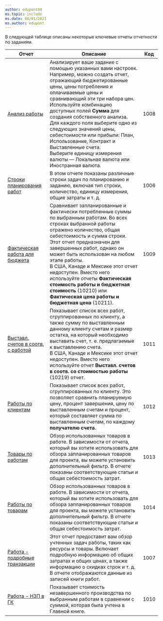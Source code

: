 ```yaml
---
author: edupont04
ms.topic: include
ms.date: 04/01/2021
ms.author: edupont
---
```


В следующей таблице описаны некоторые ключевые отчеты отчетности по заданиям.

| Отчет | Описание | Код | 
|---------|---------|---------|
| [Анализ работы](https://businesscentral.dynamics.com?report=1008)|Анализирует ваше задание с помощью указанных вами настроек. Например, можно создать отчет, отражающий бюджетированные цены, цены потребления и оплачиваемые цены и сравнивающий эти три набора цен.<br>Используйте комбинацию доступных полей **Сумма** для создания собственного анализа. Для каждого поля выберите одно из следующих значений цены, себестоимости или прибыли: План, Использование, Контракт и Выставленные счета. <br>Выберите единицу измерения валюты — Локальная валюта или Иностранная валюта. |1008|
| [Строки планирования работ](https://businesscentral.dynamics.com?report=1006) |В этом отчете показаны различные строки задач по планированию и заданию, включая тип строки, количество, единицу измерения, общие затраты и т. д.|1006|
| [Фактическая работа для бюджета](https://businesscentral.dynamics.com?report=1009)|Сравнивает запланированные и фактически потребленные суммы по выбранным работам. Во всех строках выбранной работы отражено количество, общая себестоимость и сумма строки. <br>Этот отчет предназначен для завершенных работ, однако он может быть использован на любом этапе работы.<br>В США, Канаде и Мексике этот отчет недоступен. Вместо него используйте отчеты **Фактическая стоимость работы и бюджетная стоимость** (10210) или **Фактическая цена работы и бюджетная цена** (10211).|1009|
| [Выставл. счетов в соотв. с работой](https://businesscentral.dynamics.com?report=1011)|Показывает список всех работ, сгруппированных по клиенту, а также сумму по выставленным данному клиенту счетам и размер остатка, на который необходимо выставить счет, т. е. предлагаемые к выставлению счета. <br>В США, Канаде и Мексике этот отчет недоступен. Вместо него используйте отчет **Выставл. счетов в соотв. со стоимостью работы** (10219) отчет.|1011|
| [Работы по клиентам](https://businesscentral.dynamics.com?report=1012)|Показывает список всех работ, сгруппированных по клиенту. Это позволяет сравнить планируемую цену, процент завершения, цену по выставленным счетам и процент, который составляет сумма по выставленным счетам, по каждому **получателю счета**.|1012|
| [Товары по работам](https://businesscentral.dynamics.com?report=1013)|Обзор использованных товаров в работе. В зависимости от отчета, который вы хотите использовать для обзора запланированных товаров для проекта, вы можете установить дополнительный фильтр. В отчете показаны соответствующие статьи и общая себестоимость затрат.|1013|
| [Работы по товарам](https://businesscentral.dynamics.com?report=1014) |Обзор использованных товаров в работе. В зависимости от отчета, который вы хотите использовать для обзора запланированных товаров для проекта, вы можете установить дополнительный фильтр. В отчете показаны соответствующие статьи и общая себестоимость затрат.|1014|
| [Работа - подробные транзакции](https://businesscentral.dynamics.com?report=1007) |Этот отчет предоставит вам обзор учтенных задач работы, таких как ресурсы и товары. Включает подробную информацию об общих затратах и общих ценах, а также информацию о скидках строк и т. д. В отчете отображаются данные из записей книги работ.|1007|
| [Работа - НЗП в ГК](https://businesscentral.dynamics.com?report=1010) |Показывает стоимость незавершенного производства по выбранным работам в сравнении с суммой, которая была учтена в Главной книге.|1010|